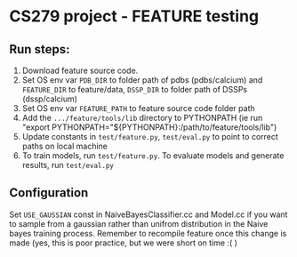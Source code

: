 # CS279 project - FEATURE testing

## Run steps:

1. Download feature source code.
2. Set OS env var `PDB_DIR` to folder path of pdbs (pdbs/calcium) and `FEATURE_DIR` to feature/data, `DSSP_DIR` to folder path of DSSPs (dssp/calcium)
3. Set OS env var `FEATURE_PATH` to feature source code folder path
4. Add the `.../feature/tools/lib` directory to PYTHONPATH (ie run "export PYTHONPATH="${PYTHONPATH}:/path/to/feature/tools/lib")
5. Update constants in `test/feature.py`, `test/eval.py` to point to correct paths on local machine
6. To train models, run `test/feature.py`. To evaluate models and generate results, run `test/eval.py`

## Configuration

Set `USE_GAUSSIAN` const in NaiveBayesClassifier.cc and Model.cc if you want to sample from a gaussian rather than unifrom distribution in the Naive bayes training process. Remember to recompile feature once this change is made (yes, this is poor practice, but we were short on time :(    )

